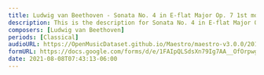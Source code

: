 ```yaml
---
title: Ludwig van Beethoven - Sonata No. 4 in E-flat Major Op. 7 1st mov. (1)
description: This is the description for Sonata No. 4 in E-flat Major Op. 7 1st mov. by Ludwig van Beethoven
composers: [Ludwig van Beethoven]
periods: [Classical]
audioURL: https://OpenMusicDataset.github.io/Maestro/maestro-v3.0.0/2013/ORIG-MIDI_01_7_6_13_Group__MID--AUDIO_01_R1_2013_wav--2.midi
formURL: https://docs.google.com/forms/d/e/1FAIpQLSdsXn79Ig7AA__OfOrpwgaMnmRRyGGZ24vpSp-BNnBOJKH3Ew/viewform
date: 2021-08-08T07:43:13-06:00
---
```

